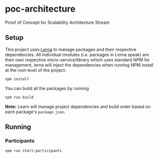 # poc-architecture
Proof of Concept for Scalability Architecture Stream


## Setup

This project uses [Lerna](https://lerna.js.org/) to manage packages and their respective dependencies. All individual modules (i.e. packages in Lerna speak) are their own respective micro-service/library which uses standard NPM for management, lerna will inject the dependencies when running NPM install at the root-level of the project.

```sh
npm install
```

You can build all the packages by running

```sh
npm run build
```

**Note:** Learn will manage project dependencies and build order based on each package's `package.json`.

## Running

### Participants

```sh
npm run start:participants
```
